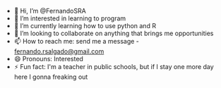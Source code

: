 - 👋 Hi, I’m @FernandoSRA
- 👀 I’m interested in learning to program
- 🌱 I’m currently learning how to use python and R
- 💞️ I’m looking to collaborate on anything that brings me opportunities
- 📫 How to reach me: send me a message - fernando.rsalgado@gmail.com
- 😄 Pronouns: Interested
- ⚡ Fun fact: I'm a teacher in public schools, but if I stay one more day here I gonna freaking out

<!---
FernandoSRA/FernandoSRA is a ✨ special ✨ repository because its `README.md` (this file) appears on your GitHub profile.
You can click the Preview link to take a look at your changes.
--->
